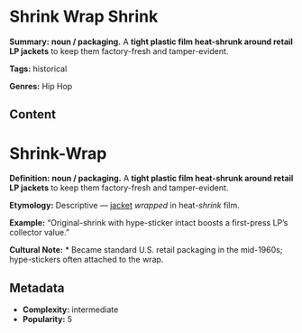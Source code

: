 # Shrink Wrap Shrink

**Summary:** **noun / packaging.** A **tight plastic film heat-shrunk around retail LP jackets** to keep them factory-fresh and tamper-evident.

**Tags:** historical

**Genres:** Hip Hop

## Content

# Shrink-Wrap

**Definition:** **noun / packaging.** A **tight plastic film heat-shrunk around retail LP jackets** to keep them factory-fresh and tamper-evident.

**Etymology:** Descriptive — [jacket](../j/jacket.md) *wrapped* in heat-*shrink* film.

**Example:** “Original-shrink with hype-sticker intact boosts a first-press LP’s collector value.”

**Cultural Note:** * Became standard U.S. retail packaging in the mid-1960s; hype-stickers often attached to the wrap.

## Metadata

- **Complexity:** intermediate
- **Popularity:** 5
